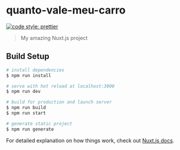 # quanto-vale-meu-carro

[![code style: prettier](https://img.shields.io/badge/code_style-prettier-ff69b4.svg?style=flat-square)](https://github.com/prettier/prettier)

> My amazing Nuxt.js project

## Build Setup

``` bash
# install dependencies
$ npm run install

# serve with hot reload at localhost:3000
$ npm run dev

# build for production and launch server
$ npm run build
$ npm run start

# generate static project
$ npm run generate
```

For detailed explanation on how things work, check out [Nuxt.js docs](https://nuxtjs.org).
